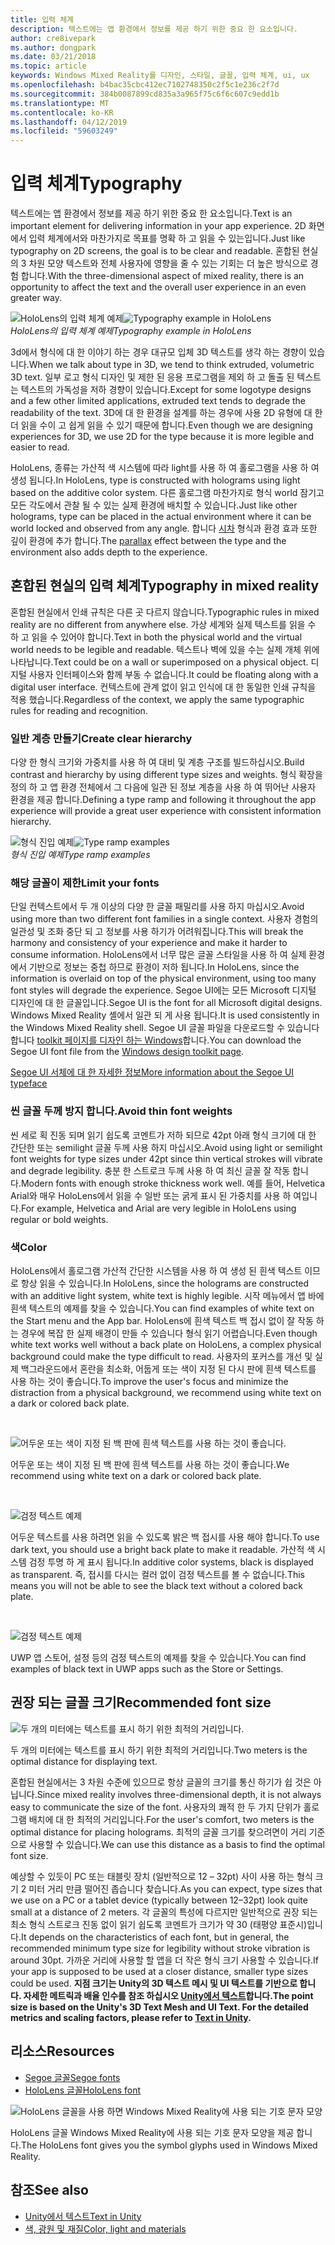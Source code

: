 ```yaml
---
title: 입력 체계
description: 텍스트에는 앱 환경에서 정보를 제공 하기 위한 중요 한 요소입니다.
author: cre8ivepark
ms.author: dongpark
ms.date: 03/21/2018
ms.topic: article
keywords: Windows Mixed Reality를 디자인, 스타일, 글꼴, 입력 체계, ui, ux
ms.openlocfilehash: b4bac35cbc412ec7102748350c2f5c1e236c2f7d
ms.sourcegitcommit: 384b0087899cd835a3a965f75c6f6c607c9edd1b
ms.translationtype: MT
ms.contentlocale: ko-KR
ms.lasthandoff: 04/12/2019
ms.locfileid: "59603249"
---
```

# <a name="typography"></a><span data-ttu-id="c0b9f-104">입력 체계</span><span class="sxs-lookup"><span data-stu-id="c0b9f-104">Typography</span></span>

<span data-ttu-id="c0b9f-105">텍스트에는 앱 환경에서 정보를 제공 하기 위한 중요 한 요소입니다.</span><span class="sxs-lookup"><span data-stu-id="c0b9f-105">Text is an important element for delivering information in your app experience.</span></span> <span data-ttu-id="c0b9f-106">2D 화면에서 입력 체계에서와 마찬가지로 목표를 명확 하 고 읽을 수 있는입니다.</span><span class="sxs-lookup"><span data-stu-id="c0b9f-106">Just like typography on 2D screens, the goal is to be clear and readable.</span></span> <span data-ttu-id="c0b9f-107">혼합된 현실의 3 차원 모양 텍스트와 전체 사용자에 영향을 줄 수 있는 기회는 더 높은 방식으로 경험 합니다.</span><span class="sxs-lookup"><span data-stu-id="c0b9f-107">With the three-dimensional aspect of mixed reality, there is an opportunity to affect the text and the overall user experience in an even greater way.</span></span>

<span data-ttu-id="c0b9f-108">![HoloLens의 입력 체계 예제](images/640px-typography-hero2.jpg)</span><span class="sxs-lookup"><span data-stu-id="c0b9f-108">![Typography example in HoloLens](images/640px-typography-hero2.jpg)</span></span><br>
<span data-ttu-id="c0b9f-109">*HoloLens의 입력 체계 예제*</span><span class="sxs-lookup"><span data-stu-id="c0b9f-109">*Typography example in HoloLens*</span></span>

<span data-ttu-id="c0b9f-110">3d에서 형식에 대 한 이야기 하는 경우 대규모 입체 3D 텍스트를 생각 하는 경향이 있습니다.</span><span class="sxs-lookup"><span data-stu-id="c0b9f-110">When we talk about type in 3D, we tend to think extruded, volumetric 3D text.</span></span> <span data-ttu-id="c0b9f-111">일부 로고 형식 디자인 및 제한 된 응용 프로그램을 제외 하 고 돌출 된 텍스트는 텍스트의 가독성을 저하 경향이 있습니다.</span><span class="sxs-lookup"><span data-stu-id="c0b9f-111">Except for some logotype designs and a few other limited applications, extruded text tends to degrade the readability of the text.</span></span> <span data-ttu-id="c0b9f-112">3D에 대 한 환경을 설계를 하는 경우에 사용 2D 유형에 대 한 더 읽을 수이 고 쉽게 읽을 수 있기 때문에 합니다.</span><span class="sxs-lookup"><span data-stu-id="c0b9f-112">Even though we are designing experiences for 3D, we use 2D for the type because it is more legible and easier to read.</span></span>

<span data-ttu-id="c0b9f-113">HoloLens, 종류는 가산적 색 시스템에 따라 light를 사용 하 여 홀로그램을 사용 하 여 생성 됩니다.</span><span class="sxs-lookup"><span data-stu-id="c0b9f-113">In HoloLens, type is constructed with holograms using light based on the additive color system.</span></span> <span data-ttu-id="c0b9f-114">다른 홀로그램 마찬가지로 형식 world 잠기고 모든 각도에서 관찰 될 수 있는 실제 환경에 배치할 수 있습니다.</span><span class="sxs-lookup"><span data-stu-id="c0b9f-114">Just like other holograms, type can be placed in the actual environment where it can be world locked and observed from any angle.</span></span> <span data-ttu-id="c0b9f-115">합니다 [시차](https://en.wikipedia.org/wiki/Parallax) 형식과 환경 효과 또한 깊이 환경에 추가 합니다.</span><span class="sxs-lookup"><span data-stu-id="c0b9f-115">The [parallax](https://en.wikipedia.org/wiki/Parallax) effect between the type and the environment also adds depth to the experience.</span></span>

## <a name="typography-in-mixed-reality"></a><span data-ttu-id="c0b9f-116">혼합된 현실의 입력 체계</span><span class="sxs-lookup"><span data-stu-id="c0b9f-116">Typography in mixed reality</span></span>

<span data-ttu-id="c0b9f-117">혼합된 현실에서 인쇄 규칙은 다른 곳 다르지 않습니다.</span><span class="sxs-lookup"><span data-stu-id="c0b9f-117">Typographic rules in mixed reality are no different from anywhere else.</span></span> <span data-ttu-id="c0b9f-118">가상 세계와 실제 텍스트를 읽을 수 하 고 읽을 수 있어야 합니다.</span><span class="sxs-lookup"><span data-stu-id="c0b9f-118">Text in both the physical world and the virtual world needs to be legible and readable.</span></span> <span data-ttu-id="c0b9f-119">텍스트나 벽에 있을 수는 실제 개체 위에 나타납니다.</span><span class="sxs-lookup"><span data-stu-id="c0b9f-119">Text could be on a wall or superimposed on a physical object.</span></span> <span data-ttu-id="c0b9f-120">디지털 사용자 인터페이스와 함께 부동 수 없습니다.</span><span class="sxs-lookup"><span data-stu-id="c0b9f-120">It could be floating along with a digital user interface.</span></span> <span data-ttu-id="c0b9f-121">컨텍스트에 관계 없이 읽고 인식에 대 한 동일한 인쇄 규칙을 적용 했습니다.</span><span class="sxs-lookup"><span data-stu-id="c0b9f-121">Regardless of the context, we apply the same typographic rules for reading and recognition.</span></span>

### <a name="create-clear-hierarchy"></a><span data-ttu-id="c0b9f-122">일반 계층 만들기</span><span class="sxs-lookup"><span data-stu-id="c0b9f-122">Create clear hierarchy</span></span>

<span data-ttu-id="c0b9f-123">다양 한 형식 크기와 가중치를 사용 하 여 대비 및 계층 구조를 빌드하십시오.</span><span class="sxs-lookup"><span data-stu-id="c0b9f-123">Build contrast and hierarchy by using different type sizes and weights.</span></span> <span data-ttu-id="c0b9f-124">형식 확장을 정의 하 고 앱 환경 전체에서 그 다음에 일관 된 정보 계층을 사용 하 여 뛰어난 사용자 환경을 제공 합니다.</span><span class="sxs-lookup"><span data-stu-id="c0b9f-124">Defining a type ramp and following it throughout the app experience will provide a great user experience with consistent information hierarchy.</span></span>

<span data-ttu-id="c0b9f-125">![형식 진입 예제](images/typography-ramp-1000px.jpg)</span><span class="sxs-lookup"><span data-stu-id="c0b9f-125">![Type ramp examples](images/typography-ramp-1000px.jpg)</span></span><br>
<span data-ttu-id="c0b9f-126">*형식 진입 예제*</span><span class="sxs-lookup"><span data-stu-id="c0b9f-126">*Type ramp examples*</span></span>

### <a name="limit-your-fonts"></a><span data-ttu-id="c0b9f-127">해당 글꼴이 제한</span><span class="sxs-lookup"><span data-stu-id="c0b9f-127">Limit your fonts</span></span>

<span data-ttu-id="c0b9f-128">단일 컨텍스트에서 두 개 이상의 다양 한 글꼴 패밀리를 사용 하지 마십시오.</span><span class="sxs-lookup"><span data-stu-id="c0b9f-128">Avoid using more than two different font families in a single context.</span></span> <span data-ttu-id="c0b9f-129">사용자 경험의 일관성 및 조화 중단 되 고 정보를 사용 하기가 어려워집니다.</span><span class="sxs-lookup"><span data-stu-id="c0b9f-129">This will break the harmony and consistency of your experience and make it harder to consume information.</span></span> <span data-ttu-id="c0b9f-130">HoloLens에서 너무 많은 글꼴 스타일을 사용 하 여 실제 환경에서 기반으로 정보는 중첩 하므로 환경이 저하 됩니다.</span><span class="sxs-lookup"><span data-stu-id="c0b9f-130">In HoloLens, since the information is overlaid on top of the physical environment, using too many font styles will degrade the experience.</span></span> <span data-ttu-id="c0b9f-131">Segoe UI에는 모든 Microsoft 디지털 디자인에 대 한 글꼴입니다.</span><span class="sxs-lookup"><span data-stu-id="c0b9f-131">Segoe UI is the font for all Microsoft digital designs.</span></span> <span data-ttu-id="c0b9f-132">Windows Mixed Reality 셸에서 일관 되 게 사용 됩니다.</span><span class="sxs-lookup"><span data-stu-id="c0b9f-132">It is used consistently in the Windows Mixed Reality shell.</span></span> <span data-ttu-id="c0b9f-133">Segoe UI 글꼴 파일을 다운로드할 수 있습니다 합니다 [toolkit 페이지를 디자인 하는 Windows](https://docs.microsoft.com/windows/uwp/design-downloads/)합니다.</span><span class="sxs-lookup"><span data-stu-id="c0b9f-133">You can download the Segoe UI font file from the [Windows design toolkit page](https://docs.microsoft.com/windows/uwp/design-downloads/).</span></span>

[<span data-ttu-id="c0b9f-134">Segoe UI 서체에 대 한 자세한 정보</span><span class="sxs-lookup"><span data-stu-id="c0b9f-134">More information about the Segoe UI typeface</span></span>](https://docs.microsoft.com/windows/uwp/design/style/typography)

### <a name="avoid-thin-font-weights"></a><span data-ttu-id="c0b9f-135">씬 글꼴 두께 방지 합니다.</span><span class="sxs-lookup"><span data-stu-id="c0b9f-135">Avoid thin font weights</span></span>

<span data-ttu-id="c0b9f-136">씬 세로 획 진동 되며 읽기 쉽도록 코멘트가 저하 되므로 42pt 아래 형식 크기에 대 한 간단한 또는 semilight 글꼴 두께 사용 하지 마십시오.</span><span class="sxs-lookup"><span data-stu-id="c0b9f-136">Avoid using light or semilight font weights for type sizes under 42pt since thin vertical strokes will vibrate and degrade legibility.</span></span> <span data-ttu-id="c0b9f-137">충분 한 스트로크 두께 사용 하 여 최신 글꼴 잘 작동 합니다.</span><span class="sxs-lookup"><span data-stu-id="c0b9f-137">Modern fonts with enough stroke thickness work well.</span></span> <span data-ttu-id="c0b9f-138">예를 들어, Helvetica Arial와 매우 HoloLens에서 읽을 수 일반 또는 굵게 표시 된 가중치를 사용 하 여입니다.</span><span class="sxs-lookup"><span data-stu-id="c0b9f-138">For example, Helvetica and Arial are very legible in HoloLens using regular or bold weights.</span></span>

### <a name="color"></a><span data-ttu-id="c0b9f-139">색</span><span class="sxs-lookup"><span data-stu-id="c0b9f-139">Color</span></span>

<span data-ttu-id="c0b9f-140">HoloLens에서 홀로그램 가산적 간단한 시스템을 사용 하 여 생성 된 흰색 텍스트 이므로 항상 읽을 수 있습니다.</span><span class="sxs-lookup"><span data-stu-id="c0b9f-140">In HoloLens, since the holograms are constructed with an additive light system, white text is highly legible.</span></span> <span data-ttu-id="c0b9f-141">시작 메뉴에서 앱 바에 흰색 텍스트의 예제를 찾을 수 있습니다.</span><span class="sxs-lookup"><span data-stu-id="c0b9f-141">You can find examples of white text on the Start menu and the App bar.</span></span> <span data-ttu-id="c0b9f-142">HoloLens에 흰색 텍스트 백 접시 없이 잘 작동 하는 경우에 복잡 한 실제 배경이 만들 수 있습니다 형식 읽기 어렵습니다.</span><span class="sxs-lookup"><span data-stu-id="c0b9f-142">Even though white text works well without a back plate on HoloLens, a complex physical background could make the type difficult to read.</span></span> <span data-ttu-id="c0b9f-143">사용자의 포커스를 개선 및 실제 백그라운드에서 혼란을 최소화, 어둡게 또는 색이 지정 된 다시 판에 흰색 텍스트를 사용 하는 것이 좋습니다.</span><span class="sxs-lookup"><span data-stu-id="c0b9f-143">To improve the user's focus and minimize the distraction from a physical background, we recommend using white text on a dark or colored back plate.</span></span>

<br>


![어두운 또는 색이 지정 된 백 판에 흰색 텍스트를 사용 하는 것이 좋습니다.](images/typography-whiteonblack2-1000px.jpg)

<span data-ttu-id="c0b9f-145">어두운 또는 색이 지정 된 백 판에 흰색 텍스트를 사용 하는 것이 좋습니다.</span><span class="sxs-lookup"><span data-stu-id="c0b9f-145">We recommend using white text on a dark or colored back plate.</span></span>

<br>


![검정 텍스트 예제](images/640px-typography-textcolors.jpg)

<span data-ttu-id="c0b9f-147">어두운 텍스트를 사용 하려면 읽을 수 있도록 밝은 백 접시를 사용 해야 합니다.</span><span class="sxs-lookup"><span data-stu-id="c0b9f-147">To use dark text, you should use a bright back plate to make it readable.</span></span> <span data-ttu-id="c0b9f-148">가산적 색 시스템 검정 투명 하 게 표시 됩니다.</span><span class="sxs-lookup"><span data-stu-id="c0b9f-148">In additive color systems, black is displayed as transparent.</span></span> <span data-ttu-id="c0b9f-149">즉, 접시를 다시는 컬러 없이 검정 텍스트를 볼 수 없습니다.</span><span class="sxs-lookup"><span data-stu-id="c0b9f-149">This means you will not be able to see the black text without a colored back plate.</span></span>

<br>


![검정 텍스트 예제](images/640px-typography-blackonwhite.jpg)

<span data-ttu-id="c0b9f-151">UWP 앱 스토어, 설정 등의 검정 텍스트의 예제를 찾을 수 있습니다.</span><span class="sxs-lookup"><span data-stu-id="c0b9f-151">You can find examples of black text in UWP apps such as the Store or Settings.</span></span>

## <a name="recommended-font-size"></a><span data-ttu-id="c0b9f-152">권장 되는 글꼴 크기</span><span class="sxs-lookup"><span data-stu-id="c0b9f-152">Recommended font size</span></span>

![두 개의 미터에는 텍스트를 표시 하기 위한 최적의 거리입니다.](images/typography-distance-1000px.jpg)

<span data-ttu-id="c0b9f-154">두 개의 미터에는 텍스트를 표시 하기 위한 최적의 거리입니다.</span><span class="sxs-lookup"><span data-stu-id="c0b9f-154">Two meters is the optimal distance for displaying text.</span></span>

<span data-ttu-id="c0b9f-155">혼합된 현실에서는 3 차원 수준에 있으므로 항상 글꼴의 크기를 통신 하기가 쉽 것은 아닙니다.</span><span class="sxs-lookup"><span data-stu-id="c0b9f-155">Since mixed reality involves three-dimensional depth, it is not always easy to communicate the size of the font.</span></span> <span data-ttu-id="c0b9f-156">사용자의 쾌적 한 두 가지 단위가 홀로그램 배치에 대 한 최적의 거리입니다.</span><span class="sxs-lookup"><span data-stu-id="c0b9f-156">For the user's comfort, two meters is the optimal distance for placing holograms.</span></span> <span data-ttu-id="c0b9f-157">최적의 글꼴 크기를 찾으려면이 거리 기준으로 사용할 수 있습니다.</span><span class="sxs-lookup"><span data-stu-id="c0b9f-157">We can use this distance as a basis to find the optimal font size.</span></span>

<span data-ttu-id="c0b9f-158">예상할 수 있듯이 PC 또는 태블릿 장치 (일반적으로 12 – 32pt) 사이 사용 하는 형식 크기 2 미터 거리 만큼 떨어진 좁습니다 찾습니다.</span><span class="sxs-lookup"><span data-stu-id="c0b9f-158">As you can expect, type sizes that we use on a PC or a tablet device (typically between 12–32pt) look quite small at a distance of 2 meters.</span></span> <span data-ttu-id="c0b9f-159">각 글꼴의 특성에 다르지만 일반적으로 권장 되는 최소 형식 스트로크 진동 없이 읽기 쉽도록 코멘트가 크기가 약 30 (태평양 표준시)입니다.</span><span class="sxs-lookup"><span data-stu-id="c0b9f-159">It depends on the characteristics of each font, but in general, the recommended minimum type size for legibility without stroke vibration is around 30pt.</span></span> <span data-ttu-id="c0b9f-160">가까운 거리에 사용할 할 앱을 더 작은 형식 크기 사용할 수 있습니다.</span><span class="sxs-lookup"><span data-stu-id="c0b9f-160">If your app is supposed to be used at a closer distance, smaller type sizes could be used.</span></span> <span data-ttu-id="c0b9f-161">**지점 크기는 Unity의 3D 텍스트 메시 및 UI 텍스트를 기반으로 합니다. 자세한 메트릭과 배율 인수를 참조 하십시오 [Unity에서 텍스트](text-in-unity.md)합니다.**</span><span class="sxs-lookup"><span data-stu-id="c0b9f-161">**The point size is based on the Unity's 3D Text Mesh and UI Text. For the detailed metrics and scaling factors, please refer to [Text in Unity](text-in-unity.md).**</span></span>

## <a name="resources"></a><span data-ttu-id="c0b9f-162">리소스</span><span class="sxs-lookup"><span data-stu-id="c0b9f-162">Resources</span></span>
* [<span data-ttu-id="c0b9f-163">Segoe 글꼴</span><span class="sxs-lookup"><span data-stu-id="c0b9f-163">Segoe fonts</span></span>](http://download.microsoft.com/download/1/B/C/1BCF071A-78EE-4968-ACBE-15461C274B61/Segoe%20fonts%20v1705.zip)
* [<span data-ttu-id="c0b9f-164">HoloLens 글꼴</span><span class="sxs-lookup"><span data-stu-id="c0b9f-164">HoloLens font</span></span>](http://download.microsoft.com/download/3/8/D/38D659E2-4B9C-413A-B2E7-1956181DC427/Hololens%20font.zip)

![HoloLens 글꼴을 사용 하면 Windows Mixed Reality에 사용 되는 기호 문자 모양](images/300px-hololensmdl2symbols.jpg)

<span data-ttu-id="c0b9f-166">HoloLens 글꼴 Windows Mixed Reality에 사용 되는 기호 문자 모양을 제공 합니다.</span><span class="sxs-lookup"><span data-stu-id="c0b9f-166">The HoloLens font gives you the symbol glyphs used in Windows Mixed Reality.</span></span>

## <a name="see-also"></a><span data-ttu-id="c0b9f-167">참조</span><span class="sxs-lookup"><span data-stu-id="c0b9f-167">See also</span></span>
* [<span data-ttu-id="c0b9f-168">Unity에서 텍스트</span><span class="sxs-lookup"><span data-stu-id="c0b9f-168">Text in Unity</span></span>](http://holodocsfuture/index.php?title=Text_in_Unity&action=edit&redlink=1)
* [<span data-ttu-id="c0b9f-169">색, 광원 및 재질</span><span class="sxs-lookup"><span data-stu-id="c0b9f-169">Color, light and materials</span></span>](color,-light-and-materials.md)
